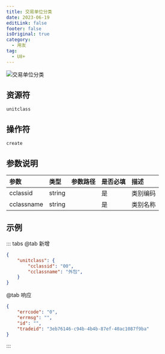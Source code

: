 ```yaml
---
title: 交易单位分类
date: 2023-06-19
editLink: false
footer: false
isOriginal: true
category:
  - 用友
tag:
  - U8+
---
```


![交易单位分类](https://nas.ilyl.life:8092/yonyou/u8/unitclass.gif)

## 资源符

`unitclass`
  
## 操作符

`create`

## 参数说明

|参数|类型|参数路径|是否必填|描述|
|:-|:-|:-|:-|:-|
|cclassid|string||是|类别编码|
|cclassname|string||是|类别名称|

## 示例

::: tabs
@tab 新增

```json
{
    "unitclass": {
        "cclassid": "00",
        "cclassname": "外包",
    }
}
```

@tab 响应

```json
{
    "errcode": "0",
    "errmsg": "",
    "id": "",
    "tradeid": "3eb76146-c94b-4b4b-87ef-40ac1087f9ba"
}
```

:::
